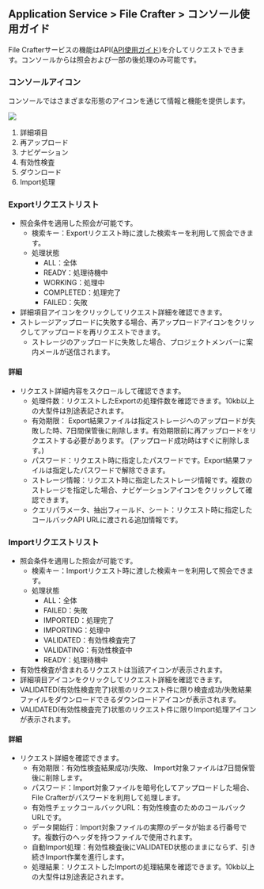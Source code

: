 ## Application Service > File Crafter > コンソール使用ガイド

File Crafterサービスの機能はAPI([API使用ガイド](./api-guide.md))を介してリクエストできます。コンソールからは照会および一部の後処理のみ可能です。

### コンソールアイコン
コンソールではさまざまな形態のアイコンを通じて情報と機能を提供します。

![](../image/icons.png)

1. 詳細項目
2. 再アップロード
3. ナビゲーション
4. 有効性検査
5. ダウンロード
6. Import処理

### Exportリクエストリスト

- 照会条件を適用した照会が可能です。
    - 検索キー：Exportリクエスト時に渡した検索キーを利用して照会できます。
    - 処理状態
        - ALL：全体
        - READY：処理待機中
        - WORKING：処理中
        - COMPLETED：処理完了
        - FAILED：失敗
- 詳細項目アイコンをクリックしてリクエスト詳細を確認できます。
- ストレージアップロードに失敗する場合、再アップロードアイコンをクリックしてアップロードを再リクエストできます。
    - ストレージのアップロードに失敗した場合、プロジェクトメンバーに案内メールが送信されます。

#### 詳細

- リクエスト詳細内容をスクロールして確認できます。
    - 処理件数：リクエストしたExportの処理件数を確認できます。10kb以上の大型件は別途表記されます。
    - 有効期限： Export結果ファイルは指定ストレージへのアップロードが失敗した時、7日間保管後に削除します。有効期限前に再アップロードをリクエストする必要があります。 (アップロード成功時はすぐに削除します。)
    - パスワード：リクエスト時に指定したパスワードです。Export結果ファイルは指定したパスワードで解除できます。
    - ストレージ情報：リクエスト時に指定したストレージ情報です。複数のストレージを指定した場合、ナビゲーションアイコンをクリックして確認できます。
    - クエリパラメータ、抽出フィールド、シート：リクエスト時に指定したコールバックAPI URLに渡される追加情報です。

### Importリクエストリスト

- 照会条件を適用した照会が可能です。
    - 検索キー：Importリクエスト時に渡した検索キーを利用して照会できます。
    - 処理状態
        - ALL：全体
        - FAILED：失敗
        - IMPORTED：処理完了
        - IMPORTING：処理中
        - VALIDATED：有効性検査完了
        - VALIDATING：有効性検査中
        - READY：処理待機中
- 有効性検査が含まれるリクエストは当該アイコンが表示されます。
- 詳細項目アイコンをクリックしてリクエスト詳細を確認できます。
- VALIDATED(有効性検査完了)状態のリクエスト件に限り検査成功/失敗結果ファイルをダウンロードできるダウンロードアイコンが表示されます。
- VALIDATED(有効性検査完了)状態のリクエスト件に限りImport処理アイコンが表示されます。

#### 詳細

- リクエスト詳細を確認できます。
    - 有効期限：有効性検査結果成功/失敗、 Import対象ファイルは7日間保管後に削除します。
    - パスワード：Import対象ファイルを暗号化してアップロードした場合、File Crafterがパスワードを利用して処理します。
    - 有効性チェックコールバックURL：有効性検査のためのコールバックURLです。
    - データ開始行：Import対象ファイルの実際のデータが始まる行番号です。複数行のヘッダを持つファイルで使用されます。
    - 自動Import処理：有効性検査後にVALIDATED状態のままにならず、引き続きImport作業を進行します。
    - 処理結果：リクエストしたImportの処理結果を確認できます。10kb以上の大型件は別途表記されます。
